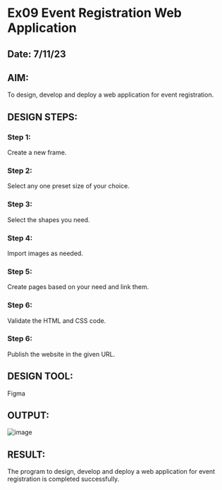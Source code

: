 # Ex09 Event Registration Web Application
## Date: 7/11/23

## AIM:
To design, develop and deploy a web application for event registration.

## DESIGN STEPS:

### Step 1:
Create a new frame.

### Step 2:
Select any one preset size of your choice.

### Step 3:
Select the shapes you need.

### Step 4:
Import images as needed.

### Step 5:
Create pages based on your need and link them.

### Step 6:

Validate the HTML and CSS code.

### Step 6:

Publish the website in the given URL.

## DESIGN TOOL:
Figma

## OUTPUT:
![image](https://github.com/Kirthi-Niharika/Figma/assets/114135005/a584c638-40ec-4c06-8353-675dca3d0617)

## RESULT:
The program to design, develop and deploy a web application for event registration is completed successfully.
